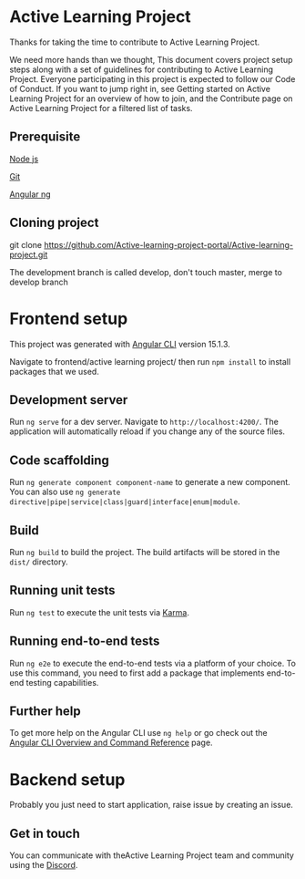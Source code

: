 # Active Learning Project
Thanks for taking the time to contribute to Active Learning Project.

We need more hands than we thought, This document covers project setup steps along with a set of guidelines for contributing to Active Learning Project. Everyone participating in this project is expected to follow our Code of Conduct. If you want to jump right in, see Getting started on Active Learning Project for an overview of how to join, and the Contribute page on Active Learning Project for a filtered list of tasks.

## Prerequisite
[Node js](https://nodejs.org/en/) 

[Git](https://git-scm.com/)

[Angular ng](https://angular.io/)


## Cloning project
git clone https://github.com/Active-learning-project-portal/Active-learning-project.git

The development branch is called develop, don't touch master, merge to develop branch

# Frontend setup

This project was generated with [Angular CLI](https://github.com/angular/angular-cli) version 15.1.3.

Navigate to frontend/active learning project/ then run `npm install` to install packages that we used.

## Development server

Run `ng serve` for a dev server. Navigate to `http://localhost:4200/`. The application will automatically reload if you change any of the source files.

## Code scaffolding

Run `ng generate component component-name` to generate a new component. You can also use `ng generate directive|pipe|service|class|guard|interface|enum|module`.

## Build

Run `ng build` to build the project. The build artifacts will be stored in the `dist/` directory.

## Running unit tests

Run `ng test` to execute the unit tests via [Karma](https://karma-runner.github.io).

## Running end-to-end tests

Run `ng e2e` to execute the end-to-end tests via a platform of your choice. To use this command, you need to first add a package that implements end-to-end testing capabilities.

## Further help

To get more help on the Angular CLI use `ng help` or go check out the [Angular CLI Overview and Command Reference](https://angular.io/cli) page.

# Backend setup

Probably you just need to start application, raise issue by creating an issue.

## Get in touch

You can communicate with theActive Learning Project team and community using the [Discord](https://discord.gg/CqBdnGN8).
